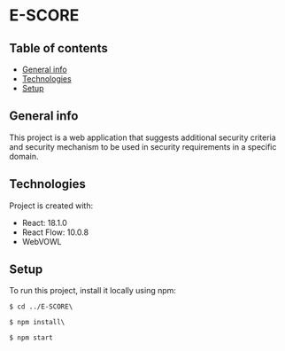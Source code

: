 # E-SCORE

## Table of contents

* [General info](#general-info)
* [Technologies](#technologies)
* [Setup](#setup)

## General info
This project is a web application that suggests additional security criteria and security mechanism to be used in security requirements in a specific domain.
	
## Technologies
Project is created with:
* React: 18.1.0
* React Flow: 10.0.8
* WebVOWL
	
## Setup
To run this project, install it locally using npm:


```
$ cd ../E-SCORE\

$ npm install\

$ npm start
```

